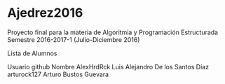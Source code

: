 # Ajedrez2016

Proyecto final para la materia de Algoritmia y Programación Estructurada
Semestre 2016-2017-1 (Julio-Diciembre 2016)

Lista de Alumnos

Usuario github      Nombre
AlexHrdRck          Luis Alejandro De los Santos Díaz
arturock127         Arturo Bustos Guevara
